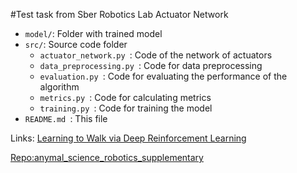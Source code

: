 #Test task from Sber Robotics Lab
Actuator Network


- `model/`: Folder with trained model
- `src/`: Source code folder
  - `actuator_network.py `: Code of the network of actuators
  - `data_preprocessing.py `: Code for data preprocessing
  - `evaluation.py `: Code for evaluating the performance of the algorithm
  - `metrics.py `: Code for calculating metrics
  - `training.py `: Code for training the model
- `README.md `: This file



Links:
[Learning to Walk via Deep Reinforcement Learning](https://arxiv.org/abs/1901.08652)


[Repo:anymal_science_robotics_supplementary](https://github.com/junja94/anymal_science_robotics_supplementary)

